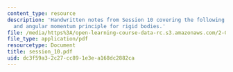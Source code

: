 ```yaml
---
content_type: resource
description: 'Handwritten notes from Session 10 covering the following topics: Linear
  and angular momentum principle for rigid bodies.'
file: /media/https%3A/open-learning-course-data-rc.s3.amazonaws.com/2-032-dynamics-fall-2004/dc3f59a32c27cc891e3ea168dc2882ca_session_10.pdf
file_type: application/pdf
resourcetype: Document
title: session_10.pdf
uid: dc3f59a3-2c27-cc89-1e3e-a168dc2882ca
---
```

